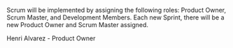Scrum will be implemented by assigning the following roles: Product Owner, Scrum Master, and Development Members. Each new Sprint, there will be a new Product Owner and Scrum Master assigned. 


Henri Alvarez - Product Owner